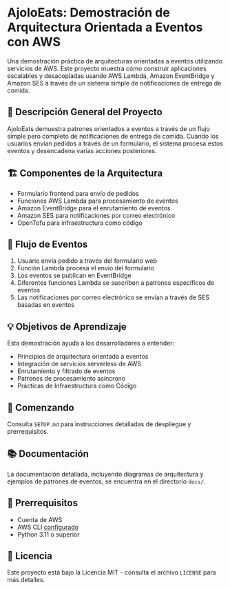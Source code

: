 # AjoloEats: Demostración de Arquitectura Orientada a Eventos con AWS

Una demostración práctica de arquitecturas orientadas a eventos utilizando servicios de AWS. Este proyecto muestra cómo construir aplicaciones escalables y desacopladas usando AWS Lambda, Amazon EventBridge y Amazon SES a través de un sistema simple de notificaciones de entrega de comida.

## 🎯 Descripción General del Proyecto

AjoloEats demuestra patrones orientados a eventos a través de un flujo simple pero completo de notificaciones de entrega de comida. Cuando los usuarios envían pedidos a través de un formulario, el sistema procesa estos eventos y desencadena varias acciones posteriores.

## 🏗️ Componentes de la Arquitectura

- Formulario frontend para envío de pedidos
- Funciones AWS Lambda para procesamiento de eventos
- Amazon EventBridge para el enrutamiento de eventos
- Amazon SES para notificaciones por correo electrónico
- OpenTofu para infraestructura como código

## 🔄 Flujo de Eventos

1. Usuario envía pedido a través del formulario web
2. Función Lambda procesa el envío del formulario
3. Los eventos se publican en EventBridge
4. Diferentes funciones Lambda se suscriben a patrones específicos de eventos
5. Las notificaciones por correo electrónico se envían a través de SES basadas en eventos

## 💡 Objetivos de Aprendizaje

Esta demostración ayuda a los desarrolladores a entender:
- Principios de arquitectura orientada a eventos
- Integración de servicios serverless de AWS
- Enrutamiento y filtrado de eventos
- Patrones de procesamiento asíncrono
- Prácticas de Infraestructura como Código

## 🚀 Comenzando

Consulta `SETUP.md` para instrucciones detalladas de despliegue y prerrequisitos.

## 📚 Documentación

La documentación detallada, incluyendo diagramas de arquitectura y ejemplos de patrones de eventos, se encuentra en el directorio `docs/`.

## 🔑 Prerrequisitos

- Cuenta de AWS
- AWS CLI [configurado](https://docs.aws.amazon.com/cli/latest/userguide/getting-started-quickstart.html)
- Python 3.11 o superior

## 📝 Licencia

Este proyecto está bajo la Licencia MIT - consulta el archivo `LICENSE` para más detalles.